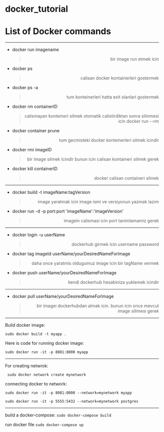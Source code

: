 # docker_tutorial
# List of Docker commands
_________________________________________________________________________________________________

- docker run imagename
    > <p dir="rtl" align="right">bir image run etmek icin</p>

- docker ps
    > <p dir="rtl" align="right">calisan docker kontainerleri gostermek</p>

- docker ps -a
    > <p dir="rtl" align="right">tum konteinerleri hatta exit olanlari gostermek</p>

- docker rm containerID
    > <p dir="rtl" align="right">calismayan konteineri silmek otomatik calistirdiktan sonra silinmesi icin docker run --rm</p>

- docker container prune
    > <p dir="rtl" align="right">tum gecmisteki docker konteinerleri silmek icindir</p>

- docker rmi imageID
    > <p dir="rtl" align="right">bir image silmek icindir bunun icin calisan kontaineri silmek gerek</p>

- docker kill containerID
    > <p dir="rtl" align="right">docker calisan containeri silmek </p>
_________________________________________________________________________________________________
- docker build -t imageName:tagVersion
    > <p dir="rtl" align="right">image yaratmak icin image ismi ve versiyonun yazmak lazim</p>

- docker run -d -p port:port 'imageName':'imageVersion'
    > <p dir="rtl" align="right">imagein calismasi icin port tanimlamamiz gerek</p>
__________________________________________________________________________________________________
- docker login -u userName
    > <p dir="rtl" align="right">dockerhub girmek icin username password</p>

- docker tag imageId userName/yourDesiredNameForImage
    > <p dir="rtl" align="right">daha once yaratmis oldugumuz image icin bir tagName vermek</p>

- docker push userName/yourDesiredNameForImage
    > <p dir="rtl" align="right">kendi dockerhub hesabiniza yuklemek icindir</p>
___________________________________________________________________________________________________
- docker pull userName/yourDesiredNameForImage
    > <p dir="rtl" align="right">bir imagei dockerhubdan almak icin. bunun icin once mevcut image silimesi gerek</p>
___________________________________________________________________________________________________
 Build docker image:
 
 `sudo docker build -t myapp .`
 
 Here is code for running docker image:
 
 `sudo docker run -it -p 8081:8000 myapp`
 __________________________________________________________________________________________________
  For creating netwrok:
 
 ` sudo docker network create mynetwork`
 
 connecting docker to network:
 
 `sudo docker run -it -p 8081:8000 --network=mynetwork myapp`
 
 `sudo docker run -it -p 5555:5432 --network=mynetwork postgres`
 ___________________________________________________________________________________________________
 
  build a docker-compose:
 `sudo docker-compose build`
 
 run docker file
 `sudo docker-compose up`
 
 
 

